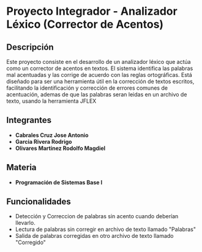 # Proyecto Integrador - Analizador Léxico (Corrector de Acentos)

## Descripción
Este proyecto consiste en el desarrollo de un analizador léxico que actúa como un corrector de acentos en textos. El sistema identifica las palabras mal acentuadas y las corrige de acuerdo con las reglas ortográficas. Está diseñado para ser una herramienta útil en la corrección de textos escritos, facilitando la identificación y corrección de errores comunes de acentuación, ademas de que las palabras seran leidas en un archivo de texto, usando la herramienta JFLEX

## Integrantes
- **Cabrales Cruz Jose Antonio**
- **Garcia Rivera Rodrigo**
- **Olivares Martinez Rodolfo Magdiel**

## Materia
- **Programación de Sistemas Base I**

## Funcionalidades
- Detección y Correccion de palabras sin acento cuando deberían llevarlo.
- Lectura de palabras sin corregir en archivo de texto llamado "Palabras"
- Salida de palabras corregidas en otro archivo de texto llamado "Corregido"
